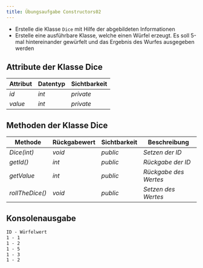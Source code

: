 ```yaml
---
title: Übungsaufgabe Constructors02
---
```


- Erstelle die Klasse `Dice` mit Hilfe der abgebildeten Informationen
- Erstelle eine ausführbare Klasse, welche einen Würfel erzeugt. Es soll 5-mal hintereinander gewürfelt und das Ergebnis des Wurfes ausgegeben werden

## Attribute der Klasse Dice

| Attribut | Datentyp | Sichtbarkeit |
| -------- | -------- | ------------ |
| _id_ | _int_ | _private_ |
| _value_ | _int_ | _private_ |

## Methoden der Klasse Dice

| Methode | Rückgabewert | Sichtbarkeit | Beschreibung |
| ------- | ------------ | ------------ | ------------ |
| _Dice(int)_ | _void_ | _public_ | _Setzen der ID_ |
| _getId()_ | _int_ | _public_ | _Rückgabe der ID_ |
| _getValue_ | _int_ | _public_ | _Rückgabe des Wertes_ |
| _rollTheDice()_ | _void_ | _public_ | _Setzen des Wertes_ |

## Konsolenausgabe

```markdown
ID - Würfelwert
1 - 1
1 - 2
1 - 5
1 - 3
1 - 2
```
